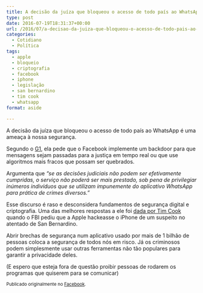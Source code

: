 ```yaml
---
title: A decisão da juíza que bloqueou o acesso de todo país ao WhatsApp
type: post
date: 2016-07-19T18:31:37+00:00
url: /2016/07/a-decisao-da-juiza-que-bloqueou-o-acesso-de-todo-pais-ao-whatsapp/
categories:
  - Cotidiano
  - Política
tags:
  - apple
  - bloqueio
  - criptografia
  - facebook
  - iphone
  - legislação
  - san bernardino
  - tim cook
  - whatsapp
format: aside

---
```

A decisão da juíza que bloqueou o acesso de todo país ao WhatsApp é uma ameaça à nossa segurança.

Segundo o [G1][1], ela pede que o Facebook implemente um backdoor para que mensagens sejam passadas para a justiça em tempo real ou que use algoritmos mais fracos que possam ser quebrados.

Argumenta que _“se as decisões judiciais não podem ser efetivamente cumpridas, o serviço não poderá ser mais prestado, sob pena de privilegiar inúmeros indivíduos que se utilizam impunemente do aplicativo WhatsApp para prática de crimes diversos.”_

Esse discurso é raso e desconsidera fundamentos de segurança digital e criptografia. Uma das melhores respostas a ele foi [dada por Tim Cook][2] quando o FBI pediu que a Apple hackeasse o iPhone de um suspeito no atentado de San Bernardino.

Abrir brechas de segurança num aplicativo usado por mais de 1 bilhão de pessoas coloca a segurança de todos nós em risco. Já os criminosos podem simplesmente usar outras ferramentas não tão populares para garantir a privacidade deles.

(E espero que esteja fora de questão proibir pessoas de rodarem os programas que quiserem para se comunicar)

<small>Publicado originalmente no <a href="https://www.facebook.com/timadeira/posts/10210052974179703">Facebook</a>.</small>

 [1]: http://glo.bo/2ae6UAc
 [2]: http://www.apple.com/customer-letter/
